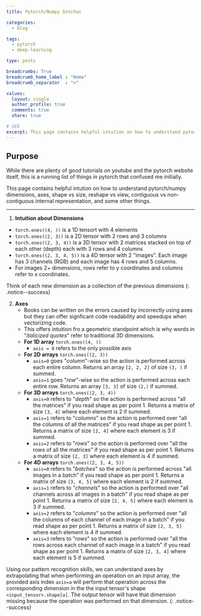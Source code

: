 ```yaml
---
title: Pytorch/Numpy Gotchas

categories:
  - blog

tags:
  - pytorch
  - deep-learning

type: posts

breadcrumbs: True
breadcrumb_home_label : "Home"
breadcrumb_separator  : ">"

values:
  layout: single
  author_profile: true
  comments: true
  share: true

# SEO
excerpt: This page contains helpful intution on how to understand pytorch/numpy dimensions, axes, shape vs size, reshape vs view, contiguous vs non-contiguous internal representation, and some other things. 
---
```


## Purpose
While there are plenty of good tutorials on youtube and the pytorch website itself, this is a running list of things in pytorch that confused me initially. 

This page contains helpful intution on how to understand pytorch/numpy dimensions, axes, shape vs size, reshape vs view, contiguous vs non-contiguous internal representation, and some other things. 

___________________

1. **Intuition about Dimensions**
  - `torch.ones((4, ))` is a 1D tensort with 4 elements
  - `torch.ones((2, 3))` is a 2D tensor with 2 rows and 3 columns
  - `torch.ones((2, 3, 4))` is a 3D tensor with 2 matrices stacked on top of each other (depth) each with 3 rows and 4 columns
  - `torch.ones((2, 3, 4, 5))` is a 4D tensor with 2 "images". Each image has 3 channels (RGB) and each image has 4 rows and 5 columns.
  - For images 2+ dimensions, rows refer to y coordinates and columns refer to x coordinates.

Think of each new dimension as a collection of the previous dimensions
{: .notice--success}

2. **Axes**
    - Books can be written on the errors caused by incorrectly using axes but they can offer signficant code readability and speedups when vectorizing code.
    - This offers intuition fro a geometric standpoint which is why words in "*italicized quotes*" refer to traditional 3D dimensions.  
    - **For 1D array** `torch.ones((4, ))`
        - `axis = 0` refers to the only possible axis
    - **For 2D arrays** `torch.ones((2, 3))`
        - `axis=0` goes "*column*"-wise so the action is performed across each entire column. Returns an array `[2, 2, 2]` of size `(3, )` if summed.
        - `axis=1` goes "*row*"-wise so the action is performed across each entire row. Returns an array `[3, 3]` of size `(2,)` if summed.
    - **For 3D arrays** `torch.ones((2, 3, 4))`
        - `axis=0` refers to "*depth*" so the action is performed across "all the matrices" if you read shape as per point 1. Returns a matrix of size `[3, 4]` where each element is 2 if summed.  
        - `axis=1` refers to "*columns*" so the action is performed over "all the columns of all the matrices" if you read shape as per point 1. Returns a matrix of size `[2, 4]` where each element is 3 if summed. 
        - `axis=2` refers to "*rows*" so the action is performed over "all the rows of all the matrices" if you read shape as per point 1. Returns a matrix of size `[2, 3]` where each element is 4 if summed.
    - **For 4D arrays** `torch.ones((2, 3, 4, 5))`
      - `axis=0` refers to "*batches*" so the action is performed across "all images in a batch" if you read shape as per point 1. Returns a matrix of size `[3, 4, 5]` where each element is 2 if summed.  
      - `axis=1` refers to "*channels*" so the action is performed over "all channels across all images in a batch" if you read shape as per point 1. Returns a matrix of size `[2, 4, 5]` where each element is 3 if summed. 
      - `axis=2` refers to "*columns*" so the action is performed over "all the columns of each channel of each image in a batch" if you read shape as per point 1. Returns a matrix of size `[2, 3, 5]` where each element is 4 if summed.
      - `axis=3` refers to "*rows*" so the action is performed over "all the rows across each channel of each image in a batch" if you read shape as per point 1. Returns a matrix of size `[2, 3, 4]` where each element is 5 if summed.

Using our pattern recognition skills, we can understand axes by extrapolating that when performing an operation on an input array, the provided axis index `axis=a` will perform that operation across the corresponding dimension in the the input tensor's shape `<input_tensor>.shape[a]`. The output tensor will have that dimension missing because the operation was performed on that dimension.
{: .notice--success}